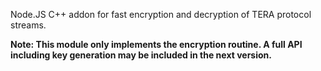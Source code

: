 Node.JS C++ addon for fast encryption and decryption of TERA protocol streams.

**Note: This module only implements the encryption routine. A full API including key generation may be included in the next version.**